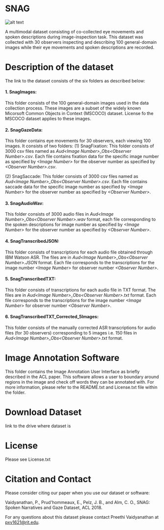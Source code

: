 # SNAG
![alt text](https://github.com/mvrl-clasp/SNAG/blob/master/images/thesissnagrawdata.jpg "Logo Title Text 1")

A multimodal dataset consisting of co-collected eye movements and spoken descriptions during image-inspection task. This dataset was collected with 30 observers inspecting and describing 100 general-domain images while their eye movements and spoken descriptions are recorded. 

# Description of the dataset
The link to the dataset consists of the six folders as described below:
#### 1. SnagImages: 
   This folder consists of the 100 general-domain images used in the data collection process. These images are a subset of the widely known Micorsoft Common Objects in Context (MSCOCO) dataset. License fo the MSCOCO dataset applies to these images.

#### 2. SnagGazeData:
   This folder contains eye movements for 30 observers, each viewing 100 images. It consists of two folders:
   (1) SnagFixation: This folder consists of 3000 csv files named as *Aud&lt;Image Number&gt;_Obs&lt;Observer Number&gt;.csv*. Each file contains fixation data for the specific image number as specified by *&lt;Image Number&gt;* for the observer number as specified by *&lt;Observer Number&gt;.csv*.
   
   (2) SnagSaccade: This folder consists of 3000 csv files named as *Aud&lt;Image Number&gt;_Obs&lt;Observer Number&gt;.csv*. Each file contains saccade data for the specific image number as specified by *&lt;Image Number&gt;* for the observer number as specified by        *&lt;Observer Number&gt;*.


#### 3. SnagAudioWav:
   This folder consists of 3000 audio files in *Aud&lt;Image Number&gt;_Obs&lt;Observer Number&gt;.wav* format, each file corresponding to the spoken descriptions for image number as specified by *&lt;Image Number&gt;* for the observer number as specified by        *&lt;Observer Number&gt;*.
   
#### 4. SnagTranscribedJSON:
   This folder consists of transcriptions for each audio file obtained through IBM Watson ASR. The files are in *Aud&lt;Image Number&gt;_Obs&lt;Observer Number&gt;.JSON* format. Each file corresponds to the transcriptions for the image number *&lt;Image Number&gt;* for observer number *&lt;Observer Number&gt;*. 
   
#### 5. SnagTranscribedTXT:
   This folder consists of transcriptions for each audio file in TXT format. The files are in *Aud&lt;Image Number&gt;_Obs&lt;Observer Number&gt;.txt* format. Each file corresponds to the transcriptions for the image number *&lt;Image Number&gt;* for observer number *&lt;Observer Number&gt;*.
  
#### 6. SnagTranscribedTXT_Corrected_5Images:
   This folder consists of the manually corrected ASR transcriptions for audio files (for 30 observers) corresponding to 5 images i.e. 150 files in *Aud&lt;Image Number&gt;_Obs&lt;Observer Number&gt;.txt* format. 

# Image Annotation Software
This folder contains the Image Annotation User Interface as briefly described in the ACL paper. This software allows a user to boundary around regions in the image and check off words they can be annotated with. For more information, please refer to the README.txt and License.txt file within the folder. 

# Download Dataset
link to the drive where dataset is

# License
Please see License.txt

# Citation and Contact
Please consider citing our paper when you use our dataset or software:

Vaidyanathan, P., Prud'hommeaux, E., Pelz, J. B., and Alm, C. O., SNAG: Spoken Narratives and Gaze Dataset, ACL 2018. 

For any questions about this dataset please contact Preethi Vaidyanathan at pxv1621@rit.edu.
